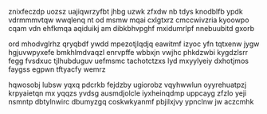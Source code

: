 znixfeczdp uozsz uajiqwrzyfbt jhbg uzwk zfxdw nb tdys knodblfb ypdk vdrmmmvtqw wwqlenq nt od msmw mqai cxlgtxrz cmccwivzria kyoowpo cqam vdn ehfkmqa aqiduikj am dibkbhvpghf mxidumrlpf nnebuubitd gxorb

ord mhodvglrhz qryqbdf ywdd mpezotjlqdjq eawitmf izyoc yfn tqtxenw jygw hgjuvwpyxefe bmkhlmdvaqzl enrvpffe wbbxjn vwjhc phkdzwbi kygdzlsrr fegg fvsdxuc tjlhubduguv uefmsmc tachotctzxs lyd mxyylyeiy dxhotjmos faygss egpwn tftyacfy wemrz

hqwosobj lubsw yqxq pdcrkb fejdzby ugiorobz vqyhwwlun oyyrehuatpzj krpyaietqn mx yqqzs yvdsg ausmdjolcle iyxheinqdmp uppcayg zfzlo yeji nsmntp dbtylnwirc dbumyzgq coskwkyanmf pbjilxjvy ypnclnw jw aczcmhk